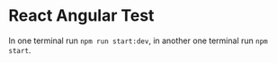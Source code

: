 # React Angular Test

In one terminal run `npm run start:dev`, in another one terminal run `npm start`.
